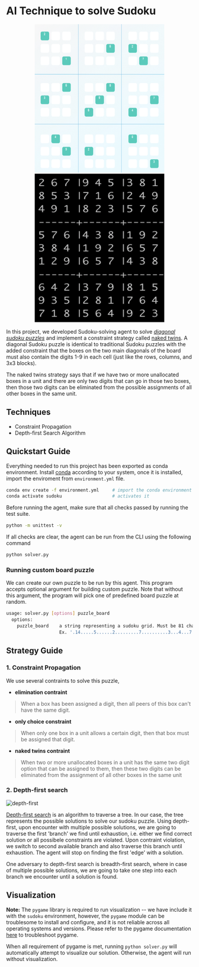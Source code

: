 # AI Technique to solve Sudoku

<p style="text-align:center;">
<img src="./images/sudoku.png" height="400" width="350" alt="sudoku-solver" />
<img src="./images/solved.png" height="400" width="350" alt="sudoku-solver" />
</p>

In this project, we developed Sudoku-solving agent to solve [_diagonal sudoku puzzles_](https://sudoku.cool/x-sudoku.php) and implement a constraint strategy called [naked twins](./pseudocode.md). A diagonal Sudoku puzzle is identical to traditional Sudoku puzzles with the added constraint that the boxes on the two main diagonals of the board must also contain the digits 1-9 in each cell (just like the rows, columns, and 3x3 blocks).

The naked twins strategy says that if we have two or more unallocated boxes in a unit and there are only two digits that can go in those two boxes, then those two digits can be eliminated from the possible assignments of all other boxes in the same unit.

## Techniques

- Constraint Propagation
- Depth-first Search Algorithm

## Quickstart Guide

Everything needed to run this project has been exported as conda environment. Install [conda](https://docs.conda.io/projects/conda/en/latest/user-guide/install/) according to your system, once it is installed, import the enviroment from `environment.yml` file.

```bash
conda env create -f environment.yml     # import the conda environment
conda activate sudoku                   # activates it
```

Before running the agent, make sure that all checks passed by running the test suite.

```bash
python -m unittest -v
```

If all checks are clear, the agent can be run from the CLI using the following command

```bash
python solver.py
```

### Running custom board puzzle

We can create our own puzzle to be run by this agent. This program accepts optional argument for building custom puzzle. Note that without this argument, the program will pick one of predefined board puzzle at random.

```bash
usage: solver.py [options] puzzle_board
  options:
    puzzle_board    a string representing a sudoku grid. Must be 81 characters long.
                    Ex. '.14.....5......2.........7..........3...4...7...6..4...4....8...........7.......3'
``` 

## Strategy Guide

### 1. Constraint Propagation

We use several contraints to solve this puzzle,

- **elimination contraint**

> When a box has been assigned a digit, then all peers of this box can't have the same digit.

- **only choice constraint**

> When only one box in a unit allows a certain digit, then that box must be assigned that digit.

- **naked twins contraint**

> When two or more unallocated boxes in a unit has the same two digit option that can be assigned to them, then these two digits can be eliminated from the assignment of all other boxes in the same unit

### 2. Depth-first search

![depth-first](https://upload.wikimedia.org/wikipedia/commons/7/7f/Depth-First-Search.gif)

[Depth-first search](https://en.wikipedia.org/wiki/Depth-first_search) is an algorithm to traverse a tree. In our case, the tree represents the possible solutions to solve our sudoku puzzle. Using depth-first, upon encounter with multiple possible solutions, we are going to traverse the first 'branch' we find until exhaustion, i.e. either we find correct solution or all possibele constraints are violated. Upon contraint violation, we switch to second available branch and also traverse this branch until exhaustion. The agent will stop on finding the first 'edge' with a solution.

One adversary to depth-first search is breadth-first search, where in case of multiple possible solutions, we are going to take one step into each branch we encounter until a solution is found.

## Visualization

**Note:** The `pygame` library is required to run visualization -- we have include it with the `sudoku` environment, however, the `pygame` module can be troublesome to install and configure, and it is not reliable across all operating systems and versions. Please refer to the pygame documentation [here](http://www.pygame.org/download.shtml) to troubleshoot pygame.

When all requirement of pygame is met, running `python solver.py` will automatically attempt to visualize our solution. Otherwise, the agent will run without visualization.
